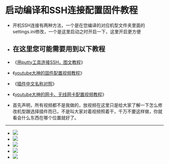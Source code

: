 # 启动编译和SSH连接配置固件教程

- 开机SSH连接有两种方法，一个是在您编译的对应机型文件夹里面的settings.ini修改，一个是这里启动之时开启一下，这里开启更方便

- ## 在这里您可能需要用到以下教程
- 《[用putty工具连接SSH，图文教程](https://github.com/danshui-git/shuoming/blob/master/3SSH%E8%BF%9E%E6%8E%A5%E8%AF%B4%E6%98%8E.md)》
- 《[youtube大神的固件配置视频教程](https://www.youtube.com/watch?v=jEE_J6-4E3Y&t=24s)》
- 《[插件中文名称对照](https://github.com/danshui-git/shuoming/blob/master/%E5%90%8D%E7%A7%B0.md)》
- 《[youtube大神的网卡、无线网卡配置视频教程](https://www.youtube.com/watch?v=X9v6Nd3wxkk)》

- 首先声明，所有视频都不是我做的，放视频在这里只是给大家了解一下怎么修改机型跟选择插件而已，不是叫大家对着视频照着干，千万不要这样做，你就看会什么东西在哪个位置就好了。

---

- <img src="https://github.com/danshui-git/shuoming/blob/master/doc/con72.png" />
- <img src="https://github.com/danshui-git/shuoming/blob/master/doc/con73.png" />
- <img src="https://github.com/danshui-git/shuoming/blob/master/doc/con74.png" />
- <img src="https://github.com/danshui-git/shuoming/blob/master/doc/con75.png" />
- <img src="https://github.com/danshui-git/shuoming/blob/master/doc/con77.png" />
